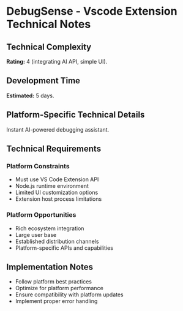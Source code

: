 # DebugSense - Vscode Extension Technical Notes

## Technical Complexity
**Rating:** 4 (integrating AI API, simple UI).

## Development Time
**Estimated:** 5 days.

## Platform-Specific Technical Details
Instant AI-powered debugging assistant.

## Technical Requirements

### Platform Constraints
- Must use VS Code Extension API
- Node.js runtime environment
- Limited UI customization options
- Extension host process limitations

### Platform Opportunities
- Rich ecosystem integration
- Large user base
- Established distribution channels
- Platform-specific APIs and capabilities

## Implementation Notes
- Follow platform best practices
- Optimize for platform performance
- Ensure compatibility with platform updates
- Implement proper error handling
